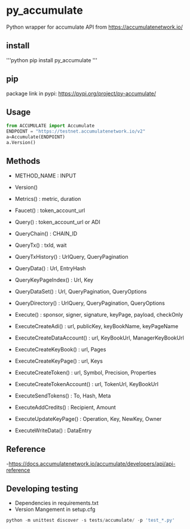# py_accumulate

Python wrapper for accumulate API from https://accumulatenetwork.io/

## install
'''python
pip install py_accumulate
'''

## pip

package link in pypi: https://pypi.org/project/py-accumulate/

## Usage

```python
from ACCUMULATE import Accumulate
ENDPOINT = "https://testnet.accumulatenetwork.io/v2"
a=Accumulate(ENDPOINT)
a.Version()
```

## Methods

- METHOD_NAME                   :   INPUT
- Version()
- Metrics()                     :   metric, duration
- Faucet()                      :   token_account_url
- Query()                       :   token_account_url or ADI
- QueryChain()                  :   CHAIN_ID
- QueryTx()                     :   txId, wait
- QueryTxHistory()              :   UrlQuery, QueryPagination
- QueryData()                   :   Url, EntryHash

- QueryKeyPageIndex()           :   Url, Key
- QueryDataSet()                :   Url, QueryPagination, QueryOptions
- QueryDirectory()              :   UrlQuery, QueryPagination, QueryOptions

- Execute()                     :   sponsor, signer, signature, keyPage, payload, checkOnly
- ExecuteCreateAdi()            :   url, publicKey, keyBookName, keyPageName
- ExecuteCreateDataAccount()    :   url, KeyBookUrl, ManagerKeyBookUrl
- ExecuteCreateKeyBook()        :   url, Pages
- ExecuteCreateKeyPage()        :   url, Keys
- ExecuteCreateToken()          :   url, Symbol, Precision, Properties
- ExecuteCreateTokenAccount()   :   url, TokenUrl, KeyBookUrl
- ExecuteSendTokens()           :   To, Hash, Meta
- ExecuteAddCredits()           :   Recipient, Amount
- ExecuteUpdateKeyPage()        :   Operation, Key, NewKey, Owner
- ExecuteWriteData()            :   DataEntry


## Reference

-https://docs.accumulatenetwork.io/accumulate/developers/api/api-reference


## Developing testing

- Dependencies in requirements.txt
- Version Mangement in setup.cfg

```python
python -m unittest discover -s tests/accumulate/ -p 'test_*.py'
```